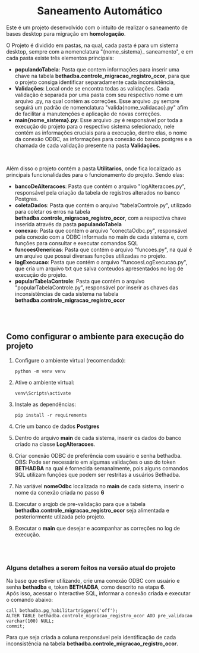 <div align="center">
<h1 align="center">Saneamento Automático</h1>
</div>

<div>
Este é um projeto desenvolvido com o intuito de realizar o saneamento de bases desktop para migração em <b>homologação</b>.<br>

O Projeto é dividido em pastas, na qual, cada pasta é para um sistema desktop, sempre com a nomenclatura "{nome_sistema}_
saneamento", e em cada pasta existe três elementos principais:<br>
<ul>
<li><b>populandoTabela</b>: Pasta que contem informações para inserir uma chave na tabela <b>bethadba.controle_migracao_registro_ocor</b>, para que o projeto consiga identificar separadamente cada inconsistência,</li>
<li><b>Validações</b>: Local onde se encontra todas as validações. Cada validação é separada por uma pasta com seu respectivo nome e um arquivo .py, na qual contém as correções. Esse arquivo .py sempre seguirá um padrão de nomenclatura "valida{nome_validacao}.py" afim de facilitar a manutenções e aplicação de novas correções.</li>
<li><b>main{nome_sistema}.py</b>: Esse arquivo .py é responsável por toda a execução do projeto para o respectivo sistema selecionado, nele contém as informações cruciais para a execução, dentre elas, o nome da conexão ODBC, as informações para conexão do banco postgres e a chamada de cada validação presente na pasta <b>Validações</b>.</li>
</ul>
<br>

Além disso o projeto contém a pasta <b>Utilitarios</b>, onde fica localizado as principais funcionalidades para o
funcionamento do projeto. Sendo elas:
<ul>
<li><b>bancoDeAlteracoes</b>: Pasta que contém o arquivo "logAlteracoes.py", responsável pela criação da tabela de registros alterados no banco Postgres.</li>
<li><b>coletaDados</b>: Pasta que contém o arquivo "tabelaControle.py", utilizado para coletar os erros na tabela <b>bethadba.controle_migracao_registro_ocor</b>, com a respectiva chave inserida através da pasta <b>populandoTabela</b></li>
<li><b>conexao</b>: Pasta que contém o arquivo "conectaOdbc.py", responsável pela conexão com a ODBC informada no main de cada sistema e, com funções para consultar e executar comandos SQL</li>
<li><b>funcoesGenericas</b>: Pasta que contém o arquivo "funcoes.py", na qual é um arquivo que possui diversas funções utilizadas no projeto.</li>
<li><b>logExecucao</b>: Pasta que contém o arquivo "funcoesLogExecucao.py", que cria um arquivo txt que salva conteudos apresentados no log de execução do projeto.</li>
<li><b>popularTabelaControle</b>: Pasta que contém o arquivo "popularTabelaControle.py", responsável por inserir as chaves das inconsistências de cada sistema na tabela <b>bethadba.controle_migracao_registro_ocor</b></li>
</ul>
</div>
<br>
<br>
<div>
<h2> Como configurar o ambiente para execução do projeto </h2>

1. Configure o ambiente virtual (recomendado):
   ```
   python -m venv venv
   ```

2. Ative o ambiente virtual:
    ```
    venv\Scripts\activate
    ```

3. Instale as dependências:
    ```
    pip install -r requirements
    ```

4. Crie um banco de dados **Postgres**


5. Dentro do arquivo **main** de cada sistema, inserir os dados do banco criado na classe **LogAlteracoes**.


6. Criar conexão ODBC de preferência com usuário e senha bethadba. <br>
   OBS: Pode ser necessário em algumas validações o uso do token **BETHADBA** na qual é fornecida semanalmente, pois alguns comandos SQL utilizam funções que podem ser restritas a usuários Bethadba.


7. Na variável **nomeOdbc** localizada no **main** de cada sistema, inserir o nome da conexão criada no passo **6**


8. Executar o arqjob de pre-validação para que a tabela <b>bethadba.controle_migracao_registro_ocor</b> seja alimentada e posteriormente utilzada pelo projeto.


9. Executar o **main** que desejar e acompanhar as correções no log de execução.

<br>
<br>
<h3> Alguns detalhes a serem feitos na versão atual do projeto </h3>
Na base que estiver utilizando, crie uma conexão ODBC com usuário e senha <b>bethadba</b> e, token <b>BETHADBA</b>, como descrito na etapa <b>6</b>.<br>
Após isso, acessar o Interactive SQL, informar a conexão criada e executar o comando abaixo:

```
call bethadba.pg_habilitartriggers('off');
ALTER TABLE bethadba.controle_migracao_registro_ocor ADD pre_validacao varchar(100) NULL;
commit;
```
Para que seja criada a coluna responsável pela identificação de cada inconsistência na tabela <b>bethadba.controle_migracao_registro_ocor</b>.


</div>
